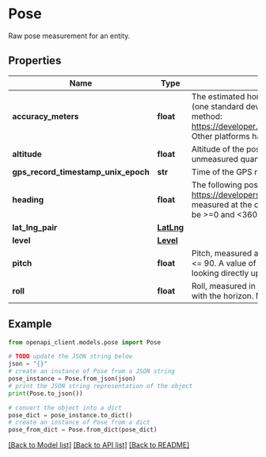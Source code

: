 # Pose

Raw pose measurement for an entity.

## Properties

Name | Type | Description | Notes
------------ | ------------- | ------------- | -------------
**accuracy_meters** | **float** | The estimated horizontal accuracy of this pose in meters with 68% confidence (one standard deviation). For example, on Android, this value is available from this method: https://developer.android.com/reference/android/location/Location#getAccuracy(). Other platforms have different methods of obtaining similar accuracy estimations. | [optional] 
**altitude** | **float** | Altitude of the pose in meters above WGS84 ellipsoid. NaN indicates an unmeasured quantity. | [optional] 
**gps_record_timestamp_unix_epoch** | **str** | Time of the GPS record since UTC epoch. | [optional] 
**heading** | **float** | The following pose parameters pertain to the center of the photo. They match https://developers.google.com/streetview/spherical-metadata. Compass heading, measured at the center of the photo in degrees clockwise from North. Value must be &gt;&#x3D;0 and &lt;360. NaN indicates an unmeasured quantity. | [optional] 
**lat_lng_pair** | [**LatLng**](LatLng.md) |  | [optional] 
**level** | [**Level**](Level.md) |  | [optional] 
**pitch** | **float** | Pitch, measured at the center of the photo in degrees. Value must be &gt;&#x3D;-90 and &lt;&#x3D; 90. A value of -90 means looking directly down, and a value of 90 means looking directly up. NaN indicates an unmeasured quantity. | [optional] 
**roll** | **float** | Roll, measured in degrees. Value must be &gt;&#x3D; 0 and &lt;360. A value of 0 means level with the horizon. NaN indicates an unmeasured quantity. | [optional] 

## Example

```python
from openapi_client.models.pose import Pose

# TODO update the JSON string below
json = "{}"
# create an instance of Pose from a JSON string
pose_instance = Pose.from_json(json)
# print the JSON string representation of the object
print(Pose.to_json())

# convert the object into a dict
pose_dict = pose_instance.to_dict()
# create an instance of Pose from a dict
pose_from_dict = Pose.from_dict(pose_dict)
```
[[Back to Model list]](../README.md#documentation-for-models) [[Back to API list]](../README.md#documentation-for-api-endpoints) [[Back to README]](../README.md)


